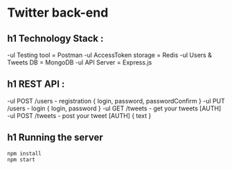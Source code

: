 # Twitter back-end

## h1 Technology Stack :
-ul Testing tool = Postman
-ul AccessToken storage = Redis
-ul Users & Tweets DB = MongoDB
-ul API Server = Express.js

## h1 REST API :

-ul POST /users - registration { login, password, passwordConfirm }
-ul PUT /users - login { login, password }
-ul GET /tweets - get your tweets [AUTH]
-ul POST /tweets - post your tweet [AUTH] { text }

## h1 Running the server

    npm install
    npm start
